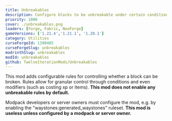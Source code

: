 ```yaml
---
title: Unbreakables
description: Configure blocks to be unbreakable under certain conditions. Compatible with Waystones.
priority: 1000
cover: ./unbreakables.png
loaders: [Forge, Fabric, NeoForge]
gameVersions: ['1.21.4','1.21.1', '1.20.1']
category: Utilities
curseForgeId: 1190485
curseForgeSlug: unbreakables
modrinthSlug: unbreakables
modId: unbreakables
github: TwelveIterationMods/Unbreakables
---
```


This mod adds configurable rules for controlling whether a block can be broken. Rules allow for granular control through conditions and even modifiers (such as costing xp or items). **This mod does not enable any unbreakable rules by default.**

Modpack developers or server owners must configure the mod, e.g. by enabling the "waystones:generated_waystones" ruleset. **This mod is useless unless configured by a modpack or server owner.**
